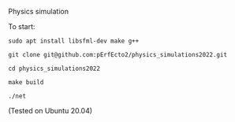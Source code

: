 Physics simulation

To start:

`sudo apt install libsfml-dev make g++`

`git clone git@github.com:pErfEcto2/physics_simulations2022.git`

`cd physics_simulations2022`

`make build`

`./net`

(Tested on Ubuntu 20.04)